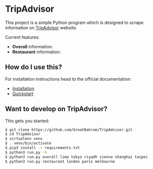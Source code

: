 # TripAdvisor

This project is a simple Python program which is designed to scrape information on [TripAdvisor](https://www.tripadvisor.com/) website.

Current features:

* **Overall** information: 
* **Restaurant** information: 

## How do I use this?

For installation instructions head to the official documentation:

* [Installation](#)
* [Quickstart](#)

## Want to develop on TripAdvisor?

This gets you started:

```bash
$ git clone https://github.com/GreatBahram/TripAdvisor.git
$ cd TripAdvisor
$ virtualenv venv
$ . venv/bin/activate
$ pip3 install -r requirements.txt 
$ python3 run.py -h
$ python3 run.py overall lima tokyo riyadh vienna shanghai taipei
$ python3 run.py restaurant london paris melbourne
```

